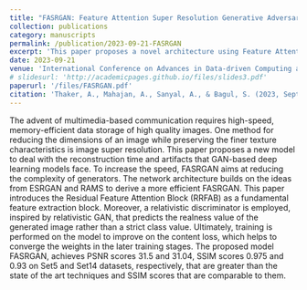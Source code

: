 ```yaml
---
title: "FASRGAN: Feature Attention Super Resolution Generative Adversarial Network"
collection: publications
category: manuscripts
permalink: /publication/2023-09-21-FASRGAN
excerpt: 'This paper proposes a novel architecture using Feature Attention blocks in GANs for Single Image Super Resolution'
date: 2023-09-21
venue: 'International Conference on Advances in Data-driven Computing and Intelligent Systems'
# slidesurl: 'http://academicpages.github.io/files/slides3.pdf'
paperurl: '/files/FASRGAN.pdf'
citation: 'Thaker, A., Mahajan, A., Sanyal, A., & Bagul, S. (2023, September). FASRGAN: Feature Attention Super Resolution Generative Adversarial Network. In International Conference on Advances in Data-driven Computing and Intelligent Systems (pp. 231-240). Singapore: Springer Nature Singapore.'
---
```


The advent of multimedia-based communication requires high-speed, memory-efficient data storage of high quality images. One method for reducing the dimensions of an image while preserving the finer texture characteristics is image super resolution. This paper proposes a new model to deal with the reconstruction time and artifacts that GAN-based deep learning models face. To increase the speed, FASRGAN aims at reducing the complexity of generators. The network architecture builds on the ideas from ESRGAN and RAMS to derive a more efficient FASRGAN. This paper introduces the Residual Feature Attention Block (RRFAB) as a fundamental feature extraction block. Moreover, a relativistic discriminator is employed, inspired by relativistic GAN, that predicts the realness value of the generated image rather than a strict class value. Ultimately, training is performed on the model to improve on the content loss, which helps to converge the weights in the later training stages. The proposed model FASRGAN, achieves PSNR scores 31.5 and 31.04, SSIM scores 0.975 and 0.93 on Set5 and Set14 datasets, respectively, that are greater than the state of the art techniques and SSIM scores that are comparable to them.
